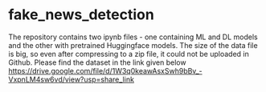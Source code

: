 # fake_news_detection
The repository contains two ipynb files - one containing ML and DL models and the other with pretrained Huggingface models.
The size of the data file is big, so even after compressing to a zip file, it could not be uploaded in Github. Please find the dataset in the link given below
https://drive.google.com/file/d/1W3q0keawAsxSwh9bBv_-VxpnLM4sw6vd/view?usp=share_link
